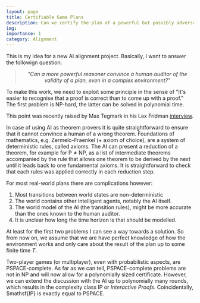 ```yaml
---
layout: page
title: Certifiable Game Plans
description: Can we certify the plan of a powerful but possibly adversarial AI?
img:
importance: 1
category: Alignment
---
```




This is my idea for a new AI alignment project. Basically, I want to answer the followign question:

<blockquote style="text-align:center; font-style:italic; color:#333;">
  "Can a more powerful reasoner convince a human auditor of the validity of a plan, even in a complex environment?"
</blockquote>

To make this work, we need to exploit some principle in the sense of "It's easier to recognise that a proof is correct than to come up with a proof." The first problem is $\mathsf{NP}$-hard, the latter can be solved in polynomial time.

This point was recently raised by Max Tegmark in his Lex Fridman [interview](https://www.youtube.com/watch?v=VcVfceTsD0A&t=1h44m30s).

In case of using AI as theorem provers it is quite straightforward to ensure that it cannot convince a human of a wrong theorem. Foundations of mathematics, e.g. Zermelo-Fraenkel (+ axiom of choice), are a system of deterministic rules, called axioms. The AI can present a reduction of a theorem, for example for $\mathsf{P}\neq\mathsf{NP}$, as a list of intermediate theorems accompanied by the rule that allows one theorem to be derived by the next until it leads back to one fundamental axioms. It is straightforward to check that each rules was applied correctly in each reduction step.

For most real-world plans there are complications however:
1. Most transitions between world states are non-deterministic
1. The world contains other intelligent agents, notably the AI itself.
1. The world model of the AI (the transition rules), might be more accurate than the ones known to the human auditor.
1. It is unclear how long the time horizon is that should be modelled.

At least for the first two problems I can see a way towards a solution. So from now on, we assume that we are have perfect knowledge of how the environment works and only care about the result of the plan up to some finite time $T$.

Two-player games (or multiplayer), even with probabilistic aspects, are $\mathsf{PSPACE}$-complete. As far as we can tell, $\mathsf{PSPACE}$-complete problems are not in $\mathsf{NP}$ and will now allow for a polynomially sized certificate.
However, we can extend the discussion with the AI up to polynomially many rounds, which results in the complexity class $\mathsf{IP}$ or *Interactive Proofs*. Coincidentally, $mathsf{IP} is exactly equal to $\mathsf{PSPACE}$.
